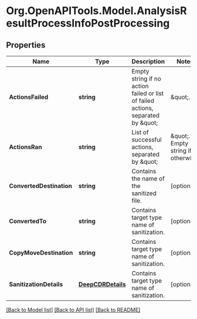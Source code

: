 
# Org.OpenAPITools.Model.AnalysisResultProcessInfoPostProcessing

## Properties

Name | Type | Description | Notes
------------ | ------------- | ------------- | -------------
**ActionsFailed** | **string** | Empty string if no action failed or list of failed actions, separated by \&quot;|\&quot;. | [optional] 
**ActionsRan** | **string** | List of successful actions, separated by \&quot;|\&quot;. Empty string if otherwise. | [optional] 
**ConvertedDestination** | **string** | Contains the name of the sanitized file. | [optional] 
**ConvertedTo** | **string** | Contains target type name of sanitization. | [optional] 
**CopyMoveDestination** | **string** | Contains target type name of sanitization. | [optional] 
**SanitizationDetails** | [**DeepCDRDetails**](DeepCDRDetails.md) | Contains target type name of sanitization. | [optional] 

[[Back to Model list]](../README.md#documentation-for-models)
[[Back to API list]](../README.md#documentation-for-api-endpoints)
[[Back to README]](../README.md)

